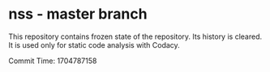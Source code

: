 # nss - master branch

This repository contains frozen state of the repository.
Its history is cleared. It is used only for static code
analysis with Codacy.

Commit Time: 1704787158